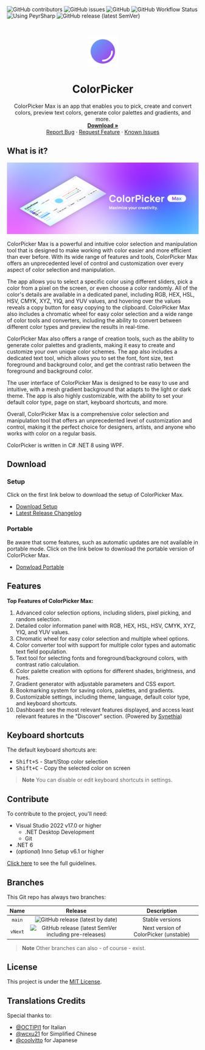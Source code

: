 ![GitHub contributors](https://img.shields.io/github/contributors/Leo-Corporation/ColorPicker)
![GitHub issues](https://img.shields.io/github/issues/Leo-Corporation/ColorPicker)
![GitHub](https://img.shields.io/github/license/Leo-Corporation/ColorPicker)
![GitHub Workflow Status](https://img.shields.io/github/actions/workflow/status/Leo-Corporation/ColorPicker/dotnet-desktop.yml?branch=main)
![Using PeyrSharp](https://img.shields.io/badge/using-PeyrSharp-DD00FF?logo=nuget)
![GitHub release (latest SemVer)](https://img.shields.io/github/v/release/Leo-Corporation/ColorPicker)

<br />
<p align="center">
  <a href="https://github.com/Leo-Corporation/ColorPicker">
    <img src=".github/images/logo.png" alt="Logo" width="80" height="80">
  </a>

  <h1 align="center">ColorPicker</h1>

  <p align="center">
    ColorPicker Max is an app that enables you to pick, create and convert colors, preview text colors, generate color palettes and gradients, and more.
    <br />
    <a href="https://tinyurl.com/DownloadColorPickerMax"><strong>Download »</strong></a>
    <br />
    <a href="https://github.com/Leo-Corporation/ColorPicker/issues/new?assignees=&labels=bug&template=bug-report.yml&title=%5BBug%5D+">Report Bug</a>
    ·
    <a href="https://github.com/Leo-Corporation/ColorPicker/issues/new?assignees=&labels=enhancement&template=feature-request.yml&title=%5BEnhancement%5D+">Request Feature</a>
    ·
    <a href="https://github.com/Leo-Corporation/ColorPicker/issues?q=is%3Aopen+is%3Aissue+label%3Abug">Known Issues</a>

  </p>
</p>

## What is it?

![Banner](https://github.com/Leo-Corporation/LeoCorp-Docs/raw/master/Images/ColorPicker%20Max%20Banner.png)

ColorPicker Max is a powerful and intuitive color selection and manipulation tool that is designed to make working with color easier and more efficient than ever before. With its wide range of features and tools, ColorPicker Max offers an unprecedented level of control and customization over every aspect of color selection and manipulation.

The app allows you to select a specific color using different sliders, pick a color from a pixel on the screen, or even choose a color randomly. All of the color's details are available in a dedicated panel, including RGB, HEX, HSL, HSV, CMYK, XYZ, YIQ, and YUV values, and hovering over the values reveals a copy button for easy copying to the clipboard. ColorPicker Max also includes a chromatic wheel for easy color selection and a wide range of color tools and converters, including the ability to convert between different color types and preview the results in real-time.

ColorPicker Max also offers a range of creation tools, such as the ability to generate color palettes and gradients, making it easy to create and customize your own unique color schemes. The app also includes a dedicated text tool, which allows you to set the font, font size, text foreground and background color, and get the contrast ratio between the foreground and background color.

The user interface of ColorPicker Max is designed to be easy to use and intuitive, with a mesh gradient background that adapts to the light or dark theme. The app is also highly customizable, with the ability to set your default color type, page on start, keyboard shortcuts, and more.

Overall, ColorPicker Max is a comprehensive color selection and manipulation tool that offers an unprecedented level of customization and control, making it the perfect choice for designers, artists, and anyone who works with color on a regular basis.

ColorPicker is written in C# .NET 8 using WPF.

## Download

### Setup

Click on the first link below to download the setup of ColorPicker Max.

- [Download Setup](https://tinyurl.com/DownloadColorPickerMax)
- [Latest Release Changelog](https://github.com/Leo-Corporation/ColorPicker/releases)

### Portable

Be aware that some features, such as automatic updates are not available in portable mode. Click on the link below to download the portable version of ColorPicker Max.

- [Donwload Portable](https://www.mediafire.com/file/k4lvwqxtv1kmmvh/ColorPickerMaxPortable.exe/file)

## Features

**Top Features of ColorPicker Max:**

1. Advanced color selection options, including sliders, pixel picking, and random selection.
2. Detailed color information panel with RGB, HEX, HSL, HSV, CMYK, XYZ, YIQ, and YUV values.
3. Chromatic wheel for easy color selection and multiple wheel options.
4. Color converter tool with support for multiple color types and automatic text field population.
5. Text tool for selecting fonts and foreground/background colors, with contrast ratio calculation.
6. Color palette creation with options for different shades, brightness, and hues.
7. Gradient generator with adjustable parameters and CSS export.
8. Bookmarking system for saving colors, palettes, and gradients.
9. Customizable settings, including theme, language, default color type, and keyboard shortcuts.
10. Dashboard: see the most relevant features displayed, and access least relevant features in the "Discover" section. (Powered by [Synethia](http://synethia.leocorporation.dev/))

## Keyboard shortcuts

The default keyboard shortcuts are:

- <kbd>Shift+S</kbd> - Start/Stop color selection
- <kbd>Shift+C</kbd> - Copy the selected color on screen

> **Note**
> You can disable or edit keyboard shortcuts in settings.

## Contribute

To contribute to the project, you'll need:

- Visual Studio 2022 v17.0 or higher
  - .NET Desktop Development
  - Git
- .NET 6
- (_optional_) Inno Setup v6.1 or higher

[Click here](https://github.com/Leo-Corporation/ColorPicker/blob/main/CONTRIBUTING.md) to see the full guidelines.

## Branches

This Git repo has always two branches:

|  Name   |                                                                      Release                                                                      |              Description               |
| :-----: | :-----------------------------------------------------------------------------------------------------------------------------------------------: | :------------------------------------: |
| `main`  |                      ![GitHub release (latest by date)](https://img.shields.io/github/v/release/Leo-Corporation/ColorPicker)                      |            Stable versions             |
| `vNext` | ![GitHub release (latest SemVer including pre-releases)](https://img.shields.io/github/v/release/Leo-Corporation/ColorPicker?include_prereleases) | Next version of ColorPicker (unstable) |

> **Note**
> Other branches can also - of course - exist.

## License

This project is under the [MIT License](https://github.com/Leo-Corporation/ColorPicker/blob/main/LICENSE).

## Translations Credits

Special thanks to:

- [@OCTIPI1](https://github.com/OCTIPI1) for Italian
- [@wcxu21](https://github.com/wcxu21) for Simplified Chinese
- [@coolvitto](https://github.com/coolvitto) for Japanese
